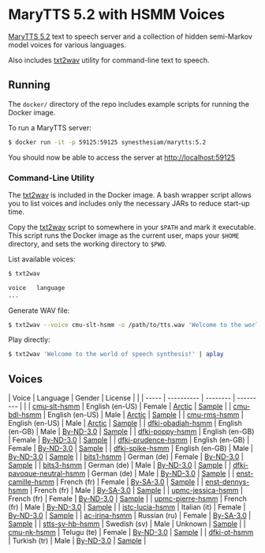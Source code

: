 # MaryTTS 5.2 with HSMM Voices

[MaryTTS 5.2](http://mary.dfki.de) text to speech server and a collection of hidden semi-Markov model voices for various languages.

Also includes [txt2wav](https://github.com/marytts/marytts-txt2wav) utility for command-line text to speech.

## Running

The `docker/` directory of the repo includes example scripts for running the Docker image.

To run a MaryTTS server:

```bash
$ docker run -it -p 59125:59125 synesthesiam/marytts:5.2
```

You should now be able to access the server at [http://localhost:59125](http://localhost:59125)

### Command-Line Utility

The [txt2wav](https://github.com/marytts/marytts-txt2wav) is included in the Docker image.
A bash wrapper script allows you to list voices and includes only the necessary JARs to reduce start-up time.

Copy the [txt2wav](docker/txt2wav) script to somewhere in your `$PATH` and mark it executable.
This script runs the Docker image as the current user, maps your `$HOME` directory, and sets the working directory to `$PWD`.

List available voices:

```bash
$ txt2wav

voice	language
...
```

Generate WAV file:

```bash
$ txt2wav --voice cmu-slt-hsmm -o /path/to/tts.wav 'Welcome to the world of speech synthesis!'
```

Play directly:

```bash
$ txt2wav 'Welcome to the world of speech synthesis!' | aplay
```

## Voices

| Voice                                                                                   | Language        | Gender   | License                         |                                                 |
| -----                                                                                   | ----------      | -------- | ---------                       |                                                 |
| [cmu-slt-hsmm](https://github.com/marytts/voice-cmu-slt-hsmm)                           | English (en-US) | Female   | [Arctic](licenses/ARCTIC)       | [Sample](samples/cmu-slt-hsmm.wav)              |
| [cmu-bdl-hsmm](https://github.com/marytts/voice-cmu-bdl-hsmm)                           | English (en-US) | Male     | [Arctic](licenses/ARCTIC)       | [Sample](samples/cmu-bdl-hsmm.wav)              |
| [cmu-rms-hsmm](https://github.com/marytts/voice-cmu-rms-hsmm)                           | English (en-US) | Male     | [Arctic](licenses/ARCTIC)       | [Sample](samples/cmu-rms-hsmm.wav)              |
| [dfki-obadiah-hsmm](https://github.com/marytts/voice-dfki-obadiah-hsmm)                 | English (en-GB) | Male     | [By-ND-3.0](licenses/BY-ND-3.0) | [Sample](samples/dfki-obadiah-hsmm.wav)         |
| [dfki-poppy-hsmm](https://github.com/marytts/voice-dfki-poppy-hsmm)                     | English (en-GB) | Female   | [By-ND-3.0](licenses/BY-ND-3.0) | [Sample](samples/dfki-poppy-hsmm.wav)           |
| [dfki-prudence-hsmm](https://github.com/marytts/voice-prudence-slt-hsmm)                | English (en-GB) | Female   | [By-ND-3.0](licenses/BY-ND-3.0) | [Sample](samples/dfki-prudence-hsmm.wav)        |
| [dfki-spike-hsmm](https://github.com/marytts/voice-dfki-spike-hsmm)                     | English (en-GB) | Male     | [By-ND-3.0](licenses/BY-ND-3.0) | [Sample](samples/dfki-spike-hsmm.wav)           |
| [bits1-hsmm](https://github.com/marytts/voice-bits1-hsmm)                               | German (de)     | Female   | [By-ND-3.0](licenses/BY-ND-3.0) | [Sample](samples/bits1-hsmm.wav)                |
| [bits3-hsmm](https://github.com/marytts/voice-bits3-hsmm)                               | German (de)     | Male     | [By-ND-3.0](licenses/BY-ND-3.0) | [Sample](samples/bits3-hsmm.wav)                |
| [dfki-pavoque-neutral-hsmm](https://github.com/marytts/voice-dfki-pavoque-neutral-hsmm) | German (de)     | Male     | [By-ND-3.0](licenses/BY-ND-3.0) | [Sample](samples/dfki-pavoque-neutral-hsmm.wav) |
| [enst-camille-hsmm](https://github.com/marytts/voice-enst-camille-hsmm)                 | French (fr)     | Female   | [By-SA-3.0](licenses/BY-SA-3.0) | [Sample](samples/enst-camille-hsmm.wav)         |
| [enst-dennys-hsmm](https://github.com/marytts/voice-enst-dennys-hsmm)                   | French (fr)     | Male     | [By-SA-3.0](licenses/BY-SA-3.0) | [Sample](samples/enst-dennys-hsmm.wav)          |
| [upmc-jessica-hsmm](https://github.com/marytts/voice-upmc-jessica-hsmm)                 | French (fr)     | Female   | [By-ND-3.0](licenses/BY-ND-3.0) | [Sample](samples/upmc-jessica-hsmm.wav)         |
| [upmc-pierre-hsmm](https://github.com/marytts/voice-upmc-pierre-hsmm)                   | French (fr)     | Male     | [By-ND-3.0](licenses/BY-ND-3.0) | [Sample](samples/upmc-pierre-hsmm.wav)          |
| [istc-lucia-hsmm](https://github.com/marytts/voice-istc-lucia-hsmm)                     | Italian (it)    | Female   | [By-ND-3.0](licenses/BY-ND-3.0) | [Sample](samples/istc-lucia-hsmm.wav)           |
| [ac-irina-hsmm](https://github.com/marytts/voice-ac-irina)                              | Russian (ru)    | Female   | [By-SA-3.0](licenses/BY-SA-3.0) | [Sample](samples/ac-irina-hsmm.wav)             |
| [stts-sv-hb-hsmm](https://github.com/HaraldBerthelsen/voice-stts-sv-hb-hsmm)            | Swedish (sv)    | Male     | Unknown                         | [Sample](samples/stts-sv-hb-hsmm.wav)           |
| [cmu-nk-hsmm](https://github.com/marytts/voice-cmu-nk-hsmm)                             | Telugu (te)     | Female   | [By-ND-3.0](licenses/BY-ND-3.0) | [Sample](samples/cmu-nk-hsmm.wav)               |
| [dfki-ot-hsmm](https://github.com/marytts/voice-dfki-ot-hsmm)                           | Turkish (tr)    | Male     | [By-ND-3.0](licenses/BY-ND-3.0) | [Sample](samples/dfki-ot-hsmm.wav)              |
